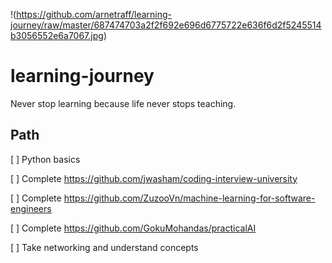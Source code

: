 !(https://github.com/arnetraff/learning-journey/raw/master/687474703a2f2f692e696d6775722e636f6d2f5245514b3056552e6a7067.jpg)
      

# learning-journey
Never stop learning because life never stops teaching.

## Path

 [ ] Python basics

 [ ] Complete https://github.com/jwasham/coding-interview-university

 [ ] Complete https://github.com/ZuzooVn/machine-learning-for-software-engineers

 [ ] Complete https://github.com/GokuMohandas/practicalAI

 [ ] Take networking and understand concepts
